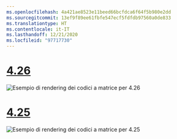 ```yaml
---
ms.openlocfilehash: 4a421ae8523e11beed66bcfdca6f64f5b980e2dd
ms.sourcegitcommit: 13ef9f89ee61fbfe547ecf5fdfdb97560a0de833
ms.translationtype: HT
ms.contentlocale: it-IT
ms.lasthandoff: 12/21/2020
ms.locfileid: "97717730"
---
```

# <a name="426"></a>[4.26](#tab/426)

![Esempio di rendering dei codici a matrice per 4.26](../images/qr-codes-img-02.png)

# <a name="425"></a>[4.25](#tab/425)

![Esempio di rendering dei codici a matrice per 4.25](../images/unreal-qr-render.PNG)

